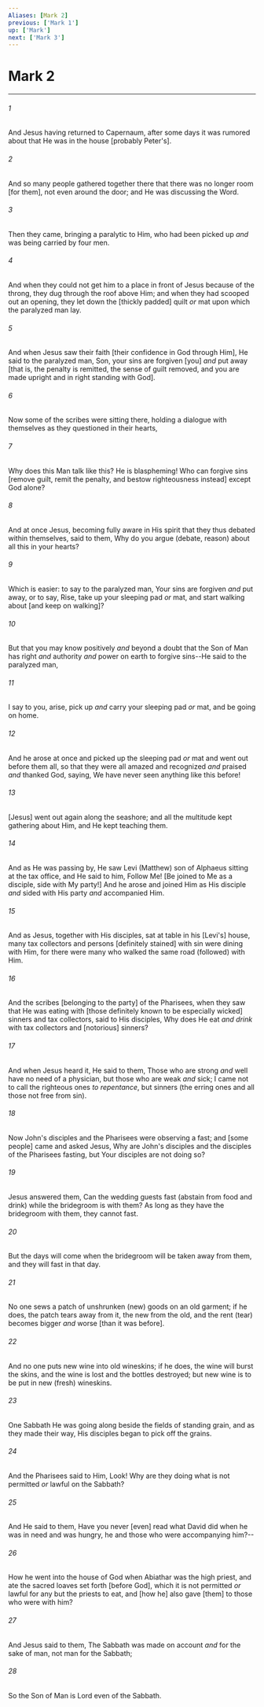 ```yaml
---
Aliases: [Mark 2]
previous: ['Mark 1']
up: ['Mark']
next: ['Mark 3']
---
```

# Mark 2

***














###### 1 






And Jesus having returned to Capernaum, after some days it was rumored about that He was in the house [probably Peter's]. 













###### 2 






And so many people gathered together there that there was no longer room [for them], not even around the door; and He was discussing the Word. 













###### 3 






Then they came, bringing a paralytic to Him, who had been picked up _and_ was being carried by four men. 













###### 4 






And when they could not get him to a place in front of Jesus because of the throng, they dug through the roof above Him; and when they had scooped out an opening, they let down the [thickly padded] quilt _or_ mat upon which the paralyzed man lay. 













###### 5 






And when Jesus saw their faith [their confidence in God through Him], He said to the paralyzed man, Son, your sins are forgiven [you] _and_ put away [that is, the penalty is remitted, the sense of guilt removed, and you are made upright and in right standing with God]. 













###### 6 






Now some of the scribes were sitting there, holding a dialogue with themselves as they questioned in their hearts, 













###### 7 






Why does this Man talk like this? He is blaspheming! Who can forgive sins [remove guilt, remit the penalty, and bestow righteousness instead] except God alone? 













###### 8 






And at once Jesus, becoming fully aware in His spirit that they thus debated within themselves, said to them, Why do you argue (debate, reason) about all this in your hearts? 













###### 9 






Which is easier: to say to the paralyzed man, Your sins are forgiven _and_ put away, or to say, Rise, take up your sleeping pad _or_ mat, and start walking about [and keep on walking]? 













###### 10 






But that you may know positively _and_ beyond a doubt that the Son of Man has right _and_ authority _and_ power on earth to forgive sins--He said to the paralyzed man, 













###### 11 






I say to you, arise, pick up _and_ carry your sleeping pad _or_ mat, and be going on home. 













###### 12 






And he arose at once and picked up the sleeping pad _or_ mat and went out before them all, so that they were all amazed and  recognized _and_ praised _and_ thanked God, saying, We have never seen anything like this before! 













###### 13 






[Jesus] went out again along the seashore; and all the multitude kept gathering about Him, and He kept teaching them. 













###### 14 






And as He was passing by, He saw Levi (Matthew) son of Alphaeus sitting at the tax office, and He said to him, Follow Me! [Be joined to Me as a disciple, side with My party!] And he arose and joined Him as His disciple _and_ sided with His party _and_ accompanied Him. 













###### 15 






And as Jesus, together with His disciples, sat at table in his [Levi's] house, many tax collectors and persons [definitely stained] with sin were dining with Him, for there were many who walked the same road (followed) with Him. 













###### 16 






And the scribes [belonging to the party] of the Pharisees, when they saw that He was eating with [those definitely known to be especially wicked] sinners and tax collectors, said to His disciples, Why does He eat _and drink_ with tax collectors and [notorious] sinners? 













###### 17 






And when Jesus heard it, He said to them, Those who are strong _and_ well have no need of a physician, but those who are weak _and_ sick; I came not to call the righteous ones _to repentance_, but sinners (the erring ones and all those not free from sin). 













###### 18 






Now John's disciples and the Pharisees were observing a fast; and [some people] came and asked Jesus, Why are John's disciples and the disciples of the Pharisees fasting, but Your disciples are not doing so? 













###### 19 






Jesus answered them, Can the wedding guests fast (abstain from food and drink) while the bridegroom is with them? As long as they have the bridegroom with them, they cannot fast. 













###### 20 






But the days will come when the bridegroom will be taken away from them, and they will fast in that day. 













###### 21 






No one sews a patch of unshrunken (new) goods on an old garment; if he does, the patch tears away from it, the new from the old, and the rent (tear) becomes bigger _and_ worse [than it was before]. 













###### 22 






And no one puts new wine into old wineskins; if he does, the wine will burst the skins, and the wine is lost and the bottles destroyed; but new wine is to be put in new (fresh) wineskins. 













###### 23 






One Sabbath He was going along beside the fields of standing grain, and as they made their way, His disciples began to pick off the grains. 













###### 24 






And the Pharisees said to Him, Look! Why are they doing what is not permitted _or_ lawful on the Sabbath? 













###### 25 






And He said to them, Have you never [even] read what David did when he was in need and was hungry, he and those who were accompanying him?-- 













###### 26 






How he went into the house of God when Abiathar was the high priest, and ate the sacred loaves set forth [before God], which it is not permitted _or_ lawful for any but the priests to eat, and [how he] also gave [them] to those who were with him? 













###### 27 






And Jesus said to them, The Sabbath was made on account _and_ for the sake of man, not man for the Sabbath; 













###### 28 






So the Son of Man is Lord even of the Sabbath.
